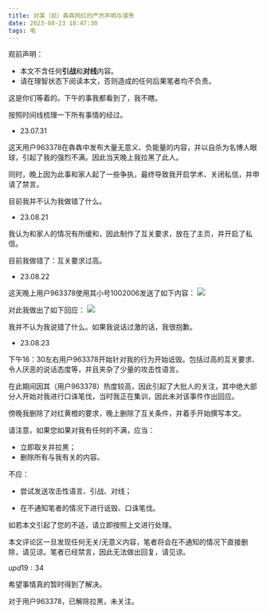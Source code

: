 ```yaml
---
title: 对某（前）犇犇网红的严厉声明与谴责
date: 2023-08-23 18:47:30
tags: 电
---
```


观前声明：
- 本文不含任何**引战**和**对线**内容。
- 请在理智状态下阅读本文，否则造成的任何后果笔者均不负责。

这是你们等着的。下午的事我都看到了，我不瞎。

按照时间线梳理一下所有事情的经过。
- 23.07.31

这天用户963378在犇犇中发布大量无意义、负能量的内容，并以自杀为名博人眼球，引起了我的强烈不满。因此当天晚上我拉黑了此人。

同时，晚上因为此事和家人起了一些争执，最终导致我开启学术、关闭私信，并申请了禁言。

目前我并不认为我做错了什么。
- 23.08.21

我认为和家人的情况有所缓和，因此制作了互关要求，放在了主页，并开启了私信。

目前我做错了：互关要求过高。
- 23.08.22

这天晚上用户963378使用其小号1002006发送了如下内容：
![](https://cdn.luogu.com.cn/upload/image_hosting/rg1e1paz.png)

对此我做出了如下回应：
![](https://cdn.luogu.com.cn/upload/image_hosting/4fajkkqs.png)

我并不认为我说错了什么。如果我说话过激的话，我很抱歉。
- 23.08.23

下午16：30左右用户963378开始针对我的行为开始诋毁。包括过高的互关要求、令人厌恶的说话态度等，并且夹杂了少量的攻击性语言。

在此期间因其（用户963378）热度较高，因此引起了大批人的关注，其中绝大部分人开始对我进行口诛笔伐，当时我正在集训，因此未对该事件作出回应。

傍晚我删除了对红黄橙的要求，晚上删除了互关条件，并着手开始撰写本文。

请注意，如果您如果对我有任何的不满，应当：

- 立即取关并拉黑；
- 删除所有与我有关的内容。

不应：

- 尝试发送攻击性语言、引战、对线；

- 在不通知笔者的情况下进行诋毁、口诛笔伐。

如若本文引起了您的不适，请立即按照上文进行处理。

本文评论区一旦发现任何无关/无意义内容，笔者将会在不通知的情况下直接删除，请见谅。笔者已经禁言，因此无法做出回复，请见谅。

$upd 19:34$

希望事情真的暂时得到了解决。

对于用户963378，已解除拉黑，未关注。